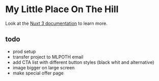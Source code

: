 # My Little Place On The Hill

Look at the [Nuxt 3 documentation](https://nuxt.com/docs/getting-started/introduction) to learn more.

## todo

- prod setup
- transfer project to MLPOTH email
- add CTA list with different button styles (black whit and alternative)
- image bigger on large screen
- make special offer page
